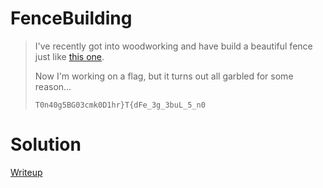 # FenceBuilding

> I've recently got into woodworking and have build a beautiful fence just like [this one](https://en.wikipedia.org/wiki/Split-rail_fence).
> 
> Now I'm working on a flag, but it turns out all garbled for some reason...
> 
> `T0n40g5BG03cmk0D1hr}T{dFe_3g_3buL_5_n0`

# Solution
[Writeup](./solve/writeup.md)
